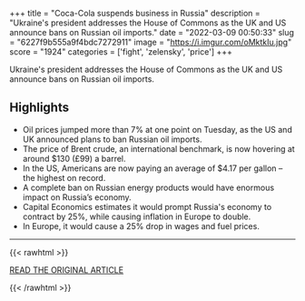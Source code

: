 +++
title = "Coca-Cola suspends business in Russia"
description = "Ukraine's president addresses the House of Commons as the UK and US announce bans on Russian oil imports."
date = "2022-03-09 00:50:33"
slug = "6227f9b555a9f4bdc7272911"
image = "https://i.imgur.com/oMktkIu.jpg"
score = "1924"
categories = ['fight', 'zelensky', 'price']
+++

Ukraine's president addresses the House of Commons as the UK and US announce bans on Russian oil imports.

## Highlights

- Oil prices jumped more than 7% at one point on Tuesday, as the US and UK announced plans to ban Russian oil imports.
- The price of Brent crude, an international benchmark, is now hovering at around $130 (£99) a barrel.
- In the US, Americans are now paying an average of $4.17 per gallon – the highest on record.
- A complete ban on Russian energy products would have enormous impact on Russia’s economy.
- Capital Economics estimates it would prompt Russia's economy to contract by 25%, while causing inflation in Europe to double.
- In Europe, it would cause a 25% drop in wages and fuel prices.

---

{{< rawhtml >}}
  <p class="article-category">
    <a target="_blank" href="https://www.bbc.com/news/live/world-europe-60657155?ns_mchannel=social&amp;ns_source=twitter&amp;ns_campaign=bbc_live&amp;ns_linkname=6227c4d0ec502b53cd4813e8%26Coca-Cola%20suspends%20business%20in%20Russia%262022-03-08T21%3A05%3A41.995Z&amp;ns_fee=0&amp;pinned_post_locator=urn:asset:4443a82c-d26a-456f-94d4-e2566c46dfb5&amp;pinned_post_asset_id=6227c4d0ec502b53cd4813e8&amp;pinned_post_type=share">READ THE ORIGINAL ARTICLE</a>
  </p>
{{< /rawhtml >}}
